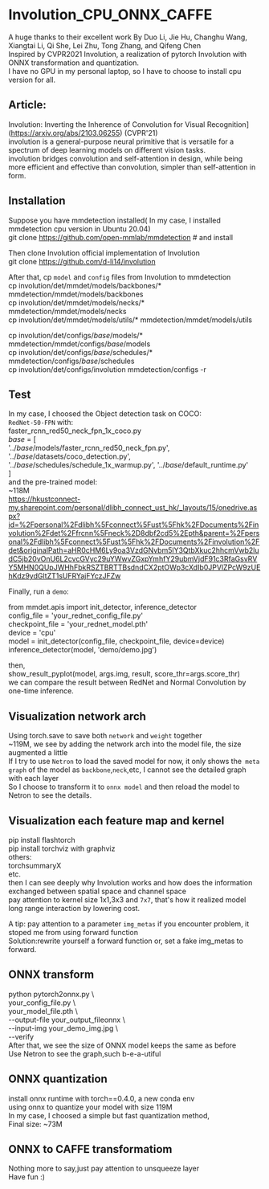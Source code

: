 Involution_CPU_ONNX_CAFFE
====================
A huge thanks to their excellent work By Duo Li, Jie Hu, Changhu Wang, Xiangtai Li, Qi She, Lei Zhu, Tong Zhang, and Qifeng Chen<br>
Inspired by CVPR2021 Involution, a realization of pytorch Involution with ONNX transformation and quantization.<br>
I have no GPU in my personal laptop, so I have to choose to install cpu version for all.<br>

Article: 
----------
Involution: Inverting the Inherence of Convolution for Visual Recognition](https://arxiv.org/abs/2103.06255) (CVPR'21)<br>
involution is a general-purpose neural primitive that is versatile for a spectrum of deep learning models on different vision tasks. <br>
involution bridges convolution and self-attention in design, while being more efficient and effective than convolution, simpler than self-attention in form.

Installation
------------
Suppose you have mmdetection installed( In my case, I installed mmdetection cpu version in Ubuntu 20.04)<br>
git clone https://github.com/open-mmlab/mmdetection # and install<br>

Then clone Involution official implementation of Involution<br>
git clone https://github.com/d-li14/involution<br>

After that, cp `model` and `config` files from Involution to mmdetection<br>
cp involution/det/mmdet/models/backbones/* mmdetection/mmdet/models/backbones<br>
cp involution/det/mmdet/models/necks/* mmdetection/mmdet/models/necks<br>
cp involution/det/mmdet/models/utils/* mmdetection/mmdet/models/utils<br>

cp involution/det/configs/_base_/models/* mmdetection/mmdet/configs/_base_/models<br>
cp involution/det/configs/_base_/schedules/* mmdetection/configs/_base_/schedules<br>
cp involution/det/configs/involution mmdetection/configs -r<br>

Test
-----
In my case, I choosed the Object detection task on COCO:<br>
`RedNet-50-FPN` with:<br>
faster_rcnn_red50_neck_fpn_1x_coco.py<br>
_base_ = [<br>
    '../_base_/models/faster_rcnn_red50_neck_fpn.py',<br>
    '../_base_/datasets/coco_detection.py',<br>
    '../_base_/schedules/schedule_1x_warmup.py', '../_base_/default_runtime.py'<br>
]<br>
and the pre-trained model:<br>
~118M<br>
https://hkustconnect-my.sharepoint.com/personal/dlibh_connect_ust_hk/_layouts/15/onedrive.aspx?id=%2Fpersonal%2Fdlibh%5Fconnect%5Fust%5Fhk%2FDocuments%2Finvolution%2Fdet%2Ffrcnn%5Fneck%2D8dbf2cd5%2Epth&parent=%2Fpersonal%2Fdlibh%5Fconnect%5Fust%5Fhk%2FDocuments%2Finvolution%2Fdet&originalPath=aHR0cHM6Ly9oa3VzdGNvbm5lY3QtbXkuc2hhcmVwb2ludC5jb20vOnU6L2cvcGVyc29uYWwvZGxpYmhfY29ubmVjdF91c3RfaGsvRVY5MHN0QUpJWHhFbkRSZTBRTTBsdndCX2ptOWp3cXdIb0JPVlZPcW9zUEhKdz9ydGltZT1sUFRYajFYczJFZw<br>

Finally, run a `demo`:<br>

from mmdet.apis import init_detector, inference_detector<br>
config_file = 'your_rednet_config_file.py'<br>
checkpoint_file = 'your_rednet_model.pth'<br>
device = 'cpu'<br>
model = init_detector(config_file, checkpoint_file, device=device)<br>
inference_detector(model, 'demo/demo.jpg')<br>

then, <br>
       show_result_pyplot(model, args.img, result, score_thr=args.score_thr)<br>
we can compare the result between RedNet and Normal Convolution by one-time inference.<br>

Visualization network arch
-----
Using torch.save to save both `network` and `weight` together<br>
~119M, we see by adding the network arch into the model file, the size augmented a little<br>
If I try to use `Netron` to load the saved model for now, it only shows the` meta graph` of the model as `backbone`,`neck`,etc, I cannot see the detailed graph with each layer<br>
So I choose to transform it to `onnx model` and then reload the model to Netron to see the details.

Visualization each feature map and kernel
-----
pip install flashtorch<br>
pip install torchviz with graphviz<br>
others:<br>
torchsummaryX<br>
etc.<br>
then I can see deeply why Involution works and how does the information exchanged between spatial space and channel space<br>
pay attention to kernel size 1x1,3x3 and `7x7`, that's how it realized model long range interaction by lowering cost.<br>

A tip: pay attention to a parameter `img_metas` if you encounter problem, it stoped me from using forward function<br>
Solution:rewrite yourself a forward function or, set a fake img_metas to forward.


ONNX transform
---------------
python pytorch2onnx.py \\<br>
    your_config_file.py \\<br>
    your_model_file.pth \\<br>
    --output-file your_output_fileonnx \\<br>
    --input-img your_demo_img.jpg \\<br>
    --verify<br>
After that, we see the size of ONNX model keeps the same as before<br>
Use Netron to see the graph,such b-e-a-utiful<br>

ONNX quantization
---------------
install onnx runtime with torch==0.4.0, a new conda env<br>
using onnx to quantize your model with size 119M<br>
In my case, I choosed a simple but fast quantization method,<br>
Final size: ~73M<br>

ONNX to CAFFE transformatiom
---------------
Nothing more to say,just pay attention to unsqueeze layer<br>
Have fun :) <br>
